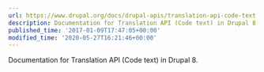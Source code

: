 ```yaml
---
url: https://www.drupal.org/docs/drupal-apis/translation-api-code-text
description: Documentation for Translation API (Code text) in Drupal 8.
published_time: '2017-01-09T17:47:05+00:00'
modified_time: '2020-05-27T16:21:46+00:00'
---
```

Documentation for Translation API (Code text) in Drupal 8.